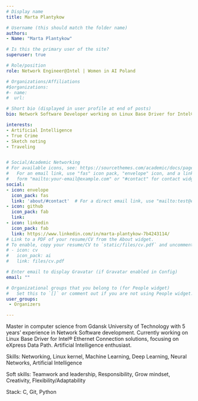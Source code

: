 ```yaml
---
# Display name
title: Marta Plantykow

# Username (this should match the folder name)
authors:
- Name: "Marta Plantykow"

# Is this the primary user of the site?
superuser: true

# Role/position
role: Network Engineer@Intel | Women in AI Poland

# Organizations/Affiliations
#$organizations:
#- name: 
#  url: 

# Short bio (displayed in user profile at end of posts)
bio: Network Software Developer working on Linux Base Driver for Intel® Ethernet Connection solutions, focusing on eXpress Data Path. In her free time a big fan of Artificial Intelligence.

interests:
- Artificial Intelligence
- True Crime
- Sketch noting
- Traveling 


# Social/Academic Networking
# For available icons, see: https://sourcethemes.com/academic/docs/page-builder/#icons
#   For an email link, use "fas" icon pack, "envelope" icon, and a link in the
#   form "mailto:your-email@example.com" or "#contact" for contact widget.
social:
- icon: envelope
  icon_pack: fas
  link: 'about/#contact'  # For a direct email link, use "mailto:test@example.org".
- icon: github
  icon_pack: fab
  link: 
- icon: linkedin
  icon_pack: fab
  link: https://www.linkedin.com/in/marta-plantykow-7b4243114/
# Link to a PDF of your resume/CV from the About widget.
# To enable, copy your resume/CV to `static/files/cv.pdf` and uncomment the lines below.
# - icon: cv
#   icon_pack: ai
#   link: files/cv.pdf

# Enter email to display Gravatar (if Gravatar enabled in Config)
email: ""

# Organizational groups that you belong to (for People widget)
#   Set this to `[]` or comment out if you are not using People widget.
user_groups:
 - Organizers

---
```

Master in computer science from Gdansk University of Technology with 5 years’ experience in Network Software development. Currently working on Linux Base Driver for Intel® Ethernet Connection solutions, focusing on eXpress Data Path. Artificial Intelligence enthusiast. 

Skills: Networking, Linux kernel, Machine Learning, Deep Learning, Neural Networks, Artificial Intelligence

Soft skills: Teamwork and leadership, Responsibility, Grow mindset, Creativity, Flexibility/Adaptability

Stack: C, Git, Python
